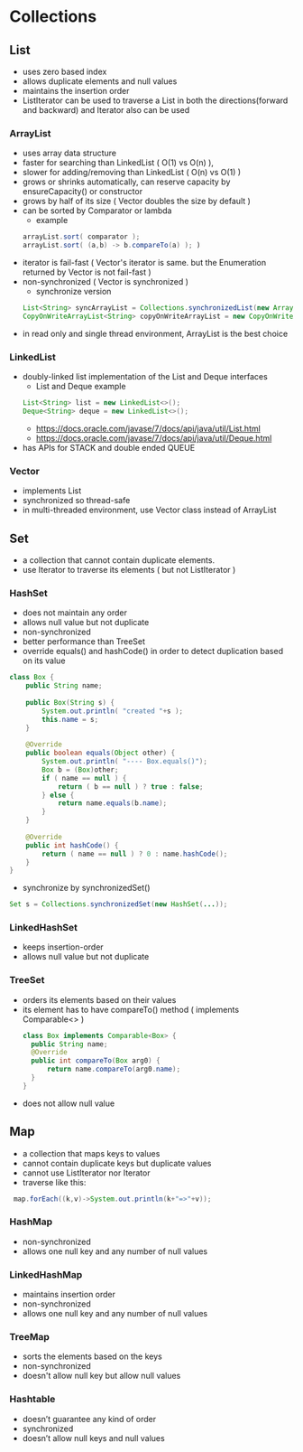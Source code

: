 # Collections

## List
* uses zero based index
* allows duplicate elements and null values
* maintains the insertion order
* ListIterator can be used to traverse a List in both the directions(forward and backward) and Iterator also can be used 

### ArrayList
* uses array data structure
* faster for searching than LinkedList ( O(1) vs O(n) ), 
* slower for adding/removing than LinkedList ( O(n) vs O(1) ) 
* grows or shrinks automatically, can reserve capacity by ensureCapacity() or constructor
* grows by half of its size ( Vector doubles the size by default )
* can be sorted by Comparator or lambda 
  * example
  ``` java
  arrayList.sort( comparator ); 
  arrayList.sort( (a,b) -> b.compareTo(a) ); )
  ```
* iterator is fail-fast ( Vector's iterator is same. but the Enumeration returned by Vector is not fail-fast ) 
* non-synchronized ( Vector is synchronized )
  * synchronize version
  ``` java
  List<String> syncArrayList = Collections.synchronizedList(new ArrayList<String>());
  CopyOnWriteArrayList<String> copyOnWriteArrayList = new CopyOnWriteArrayList<String>();
  ```
* in read only and single thread environment, ArrayList is the best choice

### LinkedList
* doubly-linked list implementation of the List and Deque interfaces
  * List and Deque example
  ``` java
  List<String> list = new LinkedList<>();
  Deque<String> deque = new LinkedList<>();
  ```
  * https://docs.oracle.com/javase/7/docs/api/java/util/List.html
  * https://docs.oracle.com/javase/7/docs/api/java/util/Deque.html
* has APIs for STACK and double ended QUEUE

### Vector
* implements List
* synchronized so thread-safe
* in multi-threaded environment, use Vector class instead of ArrayList

## Set
* a collection that cannot contain duplicate elements.
* use Iterator to traverse its elements ( but not ListIterator )

### HashSet
* does not maintain any order
* allows null value but not duplicate
* non-synchronized
* better performance than TreeSet
* override equals() and hashCode() in order to detect duplication based on its value
```java
class Box {
	public String name;
	
	public Box(String s) {
		System.out.println( "created "+s );
		this.name = s;
	}
	
	@Override
	public boolean equals(Object other) {
		System.out.println( "---- Box.equals()");
		Box b = (Box)other;
		if ( name == null ) { 
			return ( b == null ) ? true : false;
		} else {
			return name.equals(b.name);
		}
	}
	
	@Override
	public int hashCode() {
		return ( name == null ) ? 0 : name.hashCode();
	}
}
```
* synchronize by synchronizedSet()
 ```java
 Set s = Collections.synchronizedSet(new HashSet(...));
 ```

### LinkedHashSet
* keeps insertion-order
* allows null value but not duplicate

### TreeSet
* orders its elements based on their values
* its element has to have compareTo() method ( implements Comparable<> )
  ```java
  class Box implements Comparable<Box> {
  	public String name;
  	@Override
	public int compareTo(Box arg0) {
		return name.compareTo(arg0.name);
	}
  }
  ```
* does not allow null value

## Map
* a collection that maps keys to values
* cannot contain duplicate keys but duplicate values
* cannot use ListIterator nor Iterator
* traverse like this:
 ```java
  map.forEach((k,v)->System.out.println(k+"=>"+v));
  ```

### HashMap
* non-synchronized
* allows one null key and any number of null values

### LinkedHashMap
* maintains insertion order
* non-synchronized
* allows one null key and any number of null values

### TreeMap
* sorts the elements based on the keys
* non-synchronized
* doesn't allow null key but allow null values 

### Hashtable
* doesn’t guarantee any kind of order
* synchronized
* doesn’t allow null keys and null values

